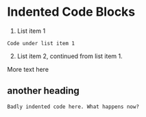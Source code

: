 # Indented Code Blocks

1. List item 1

  ```http
  Code under list item 1
  ```

2. List item 2, continued from list item 1.


More text here

## another heading

  ```xml
  Badly indented code here. What happens now?
  ```
